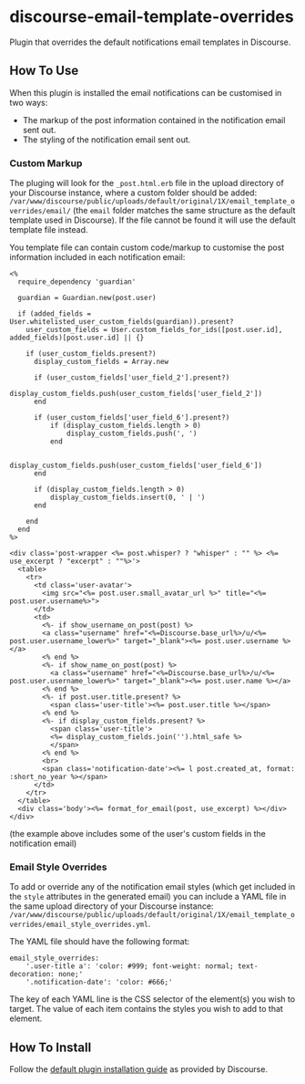 # discourse-email-template-overrides

Plugin that overrides the default notifications email templates in Discourse.

## How To Use

When this plugin is installed the email notifications can be customised in two ways:

-   The markup of the post information contained in the notification email sent out.
-   The styling of the notification email sent out.

### Custom Markup

The pluging will look for the `_post.html.erb` file in the upload directory of your Discourse instance, where a custom folder should be added: `/var/www/discourse/public/uploads/default/original/1X/email_template_overrides/email/` (the `email` folder matches the same structure as the default template used in Discourse).
If the file cannot be found it will use the default template file instead.

You template file can contain custom code/markup to customise the post information included in each notification email:

```
<%
  require_dependency 'guardian'

  guardian = Guardian.new(post.user)

  if (added_fields = User.whitelisted_user_custom_fields(guardian)).present?
    user_custom_fields = User.custom_fields_for_ids([post.user.id], added_fields)[post.user.id] || {}

    if (user_custom_fields.present?)
      display_custom_fields = Array.new

      if (user_custom_fields['user_field_2'].present?)
          display_custom_fields.push(user_custom_fields['user_field_2'])
      end

      if (user_custom_fields['user_field_6'].present?)
          if (display_custom_fields.length > 0)
              display_custom_fields.push(', ')
          end

          display_custom_fields.push(user_custom_fields['user_field_6'])
      end

      if (display_custom_fields.length > 0)
          display_custom_fields.insert(0, ' | ')
      end

    end
  end
%>

<div class='post-wrapper <%= post.whisper? ? "whisper" : "" %> <%= use_excerpt ? "excerpt" : ""%>'>
  <table>
    <tr>
      <td class='user-avatar'>
        <img src="<%= post.user.small_avatar_url %>" title="<%= post.user.username%>">
      </td>
      <td>
        <%- if show_username_on_post(post) %>
        <a class="username" href="<%=Discourse.base_url%>/u/<%= post.user.username_lower%>" target="_blank"><%= post.user.username %></a>
        <% end %>
        <%- if show_name_on_post(post) %>
          <a class="username" href="<%=Discourse.base_url%>/u/<%= post.user.username_lower%>" target="_blank"><%= post.user.name %></a>
        <% end %>
        <%- if post.user.title.present? %>
          <span class='user-title'><%= post.user.title %></span>
        <% end %>
        <%- if display_custom_fields.present? %>
          <span class='user-title'>
          <%= display_custom_fields.join('').html_safe %>
          </span>
        <% end %>
        <br>
        <span class='notification-date'><%= l post.created_at, format: :short_no_year %></span>
      </td>
    </tr>
  </table>
  <div class='body'><%= format_for_email(post, use_excerpt) %></div>
</div>
```

(the example above includes some of the user's custom fields in the notification email)

### Email Style Overrides

To add or override any of the notification email styles (which get included in the `style` attributes in the generated email) you can include a YAML file in the same upload directory of your Discourse instance: `/var/www/discourse/public/uploads/default/original/1X/email_template_overrides/email_style_overrides.yml`.

The YAML file should have the following format:

```
email_style_overrides:
    '.user-title a': 'color: #999; font-weight: normal; text-decoration: none;'
    '.notification-date': 'color: #666;'
```

The key of each YAML line is the CSS selector of the element(s) you wish to target.
The value of each item contains the styles you wish to add to that element.

## How To Install
Follow the [default plugin installation guide](https://meta.discourse.org/t/install-plugins-in-discourse/19157) as provided by Discourse.

